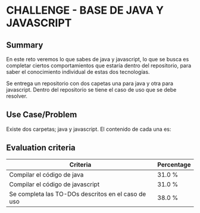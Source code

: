 # CHALLENGE - BASE DE JAVA Y JAVASCRIPT #

## Summary ##

En este reto veremos lo que sabes de java y javascript, lo que se busca es completar ciertos comportamientos que estaría dentro del repositorio, para saber el conocimiento individual de estas dos tecnologías.

  


Se entrega un repositorio con dos capetas una para java y otra para javascript. Dentro del repositorio se tiene el caso de uso que se debe resolver.

## Use Case/Problem ##

Existe dos carpetas; java y javascript. El contenido de cada una es:

  


## Evaluation criteria ##

| Criteria                                           | Percentage |
| -------------------------------------------------- | ---------- |
| Compilar el código de java                         | 31.0 %     |
| Compilar el código de javascript                   | 31.0 %     |
| Se completa las TO-DOs descritos en el caso de uso | 38.0 %     |